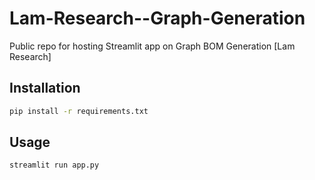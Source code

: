 # Lam-Research--Graph-Generation
Public repo for hosting Streamlit app on Graph BOM Generation [Lam Research]

## Installation
```bash
pip install -r requirements.txt
```

## Usage
```bash
streamlit run app.py
```
